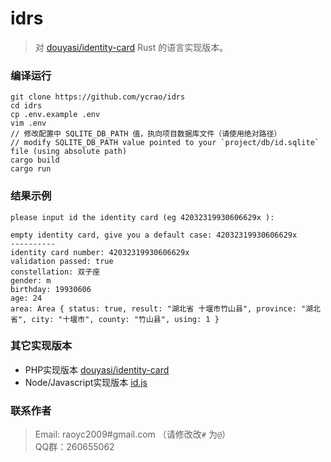 # idrs

>   对 [douyasi/identity-card](https://github.com/douyasi/identity-card) Rust 的语言实现版本。

### 编译运行

```shell
git clone https://github.com/ycrao/idrs
cd idrs
cp .env.example .env 
vim .env 
// 修改配置中 SQLITE_DB_PATH 值，执向项目数据库文件（请使用绝对路径）
// modify SQLITE_DB_PATH value pointed to your `project/db/id.sqlite` file (using absolute path)
cargo build
cargo run
```

### 结果示例

```shell
please input id the identity card (eg 42032319930606629x ):

empty identity card, give you a default case: 42032319930606629x
----------
identity card number: 42032319930606629x
validation passed: true
constellation: 双子座
gender: m
birthday: 19930606
age: 24
area: Area { status: true, result: "湖北省 十堰市竹山县", province: "湖北省", city: "十堰市", county: "竹山县", using: 1 }
```


### 其它实现版本

- PHP实现版本 [douyasi/identity-card](https://github.com/douyasi/identity-card)
- Node/Javascript实现版本 [id.js](https://github.com/ycrao/id.js)

### 联系作者

>   Email: raoyc2009#gmail.com （请修改改`#` 为`@`）  
>   QQ群：260655062  
